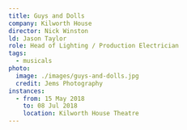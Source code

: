 ```yaml
---
title: Guys and Dolls
company: Kilworth House
director: Nick Winston
ld: Jason Taylor
role: Head of Lighting / Production Electrician
tags:
  - musicals
photo:
  image: ./images/guys-and-dolls.jpg
  credit: Jems Photography
instances:
  - from: 15 May 2018
    to: 08 Jul 2018
    location: Kilworth House Theatre
---
```


